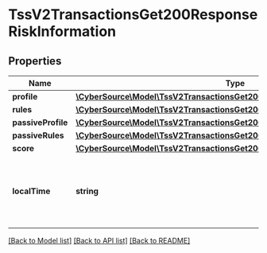 # TssV2TransactionsGet200ResponseRiskInformation

## Properties
Name | Type | Description | Notes
------------ | ------------- | ------------- | -------------
**profile** | [**\CyberSource\Model\TssV2TransactionsGet200ResponseRiskInformationProfile**](TssV2TransactionsGet200ResponseRiskInformationProfile.md) |  | [optional] 
**rules** | [**\CyberSource\Model\TssV2TransactionsGet200ResponseRiskInformationProfile[]**](TssV2TransactionsGet200ResponseRiskInformationProfile.md) |  | [optional] 
**passiveProfile** | [**\CyberSource\Model\TssV2TransactionsGet200ResponseRiskInformationProfile**](TssV2TransactionsGet200ResponseRiskInformationProfile.md) |  | [optional] 
**passiveRules** | [**\CyberSource\Model\TssV2TransactionsGet200ResponseRiskInformationProfile[]**](TssV2TransactionsGet200ResponseRiskInformationProfile.md) |  | [optional] 
**score** | [**\CyberSource\Model\TssV2TransactionsGet200ResponseRiskInformationScore**](TssV2TransactionsGet200ResponseRiskInformationScore.md) |  | [optional] 
**localTime** | **string** | Time that the transaction was submitted in local time.. | [optional] 

[[Back to Model list]](../README.md#documentation-for-models) [[Back to API list]](../README.md#documentation-for-api-endpoints) [[Back to README]](../README.md)


